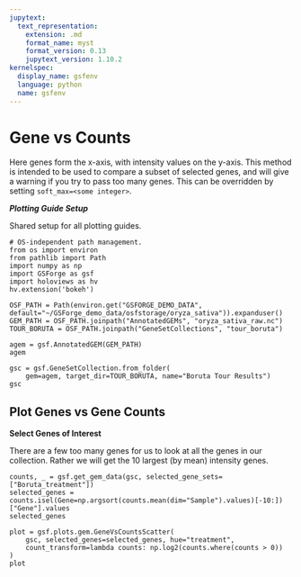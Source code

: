 ```yaml
---
jupytext:
  text_representation:
    extension: .md
    format_name: myst
    format_version: 0.13
    jupytext_version: 1.10.2
kernelspec:
  display_name: gsfenv
  language: python
  name: gsfenv
---
```


# Gene vs Counts

Here genes form the x-axis, with intensity values on the y-axis.
This method is intended to be used to compare a subset of selected genes,
and will give a warning if you try to pass too many genes.
This can be overridden by setting ``soft_max=<some integer>``.

***Plotting Guide Setup***

Shared setup for all plotting guides.

```{code-cell}
# OS-independent path management.
from os import environ
from pathlib import Path
import numpy as np
import GSForge as gsf
import holoviews as hv
hv.extension('bokeh')

OSF_PATH = Path(environ.get("GSFORGE_DEMO_DATA", default="~/GSForge_demo_data/osfstorage/oryza_sativa")).expanduser()
GEM_PATH = OSF_PATH.joinpath("AnnotatedGEMs", "oryza_sativa_raw.nc")
TOUR_BORUTA = OSF_PATH.joinpath("GeneSetCollections", "tour_boruta")
```

```{code-cell}
agem = gsf.AnnotatedGEM(GEM_PATH)
agem
```

```{code-cell}
gsc = gsf.GeneSetCollection.from_folder(
    gem=agem, target_dir=TOUR_BORUTA, name="Boruta Tour Results")
gsc
```

## Plot Genes vs Gene Counts

**Select Genes of Interest**

There are a few too many genes for us to look at all the genes in our collection.
Rather we will get the 10 largest (by mean) intensity genes.

```{code-cell}
counts, _ = gsf.get_gem_data(gsc, selected_gene_sets=["Boruta_treatment"])
selected_genes = counts.isel(Gene=np.argsort(counts.mean(dim="Sample").values)[-10:])["Gene"].values
selected_genes
```

```{code-cell}
plot = gsf.plots.gem.GeneVsCountsScatter(
    gsc, selected_genes=selected_genes, hue="treatment",
    count_transform=lambda counts: np.log2(counts.where(counts > 0))
)
plot
```
